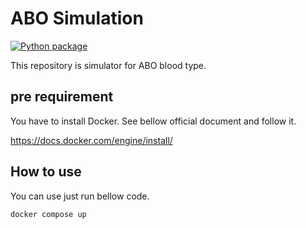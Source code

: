 # ABO Simulation

[![Python package](https://github.com/IC-H/ABO_Sim/actions/workflows/python_package.yml/badge.svg)](https://github.com/IC-H/ABO_Sim/actions/workflows/python_package.yml)

This repository is simulator for ABO blood type.

## pre requirement

You have to install Docker.
See bellow official document and follow it.

https://docs.docker.com/engine/install/

## How to use

You can use just run bellow code.

```
docker compose up
```
